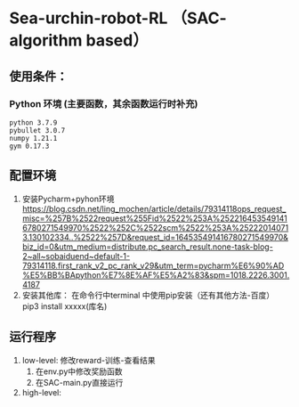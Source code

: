 # Sea-urchin-robot-RL （SAC- algorithm based）
## 使用条件： 
  ### Python 环境 (主要函数，其余函数运行时补充)
    python 3.7.9
    pybullet 3.0.7
    numpy 1.21.1
    gym 0.17.3
## 配置环境
1. 安装Pycharm+pyhon环境      https://blog.csdn.net/ling_mochen/article/details/79314118ops_request_misc=%257B%2522request%255Fid%2522%253A%2522164535491416780271549970%2522%252C%2522scm%2522%253A%252220140713.130102334..%2522%257D&request_id=164535491416780271549970&biz_id=0&utm_medium=distribute.pc_search_result.none-task-blog-2~all~sobaiduend~default-1-79314118.first_rank_v2_pc_rank_v29&utm_term=pycharm%E6%90%AD%E5%BB%BApython%E7%8E%AF%E5%A2%83&spm=1018.2226.3001.4187
2. 安装其他库： 在命令行中terminal 中使用pip安装（还有其他方法-百度）
    pip3 install xxxxx(库名)
## 运行程序
1. low-level: 修改reward-训练-查看结果
   1. 在env.py中修改奖励函数
   2. 在SAC-main.py直接运行
2. high-level: 
    
